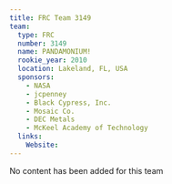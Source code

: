 ```yaml
---
title: FRC Team 3149
team:
  type: FRC
  number: 3149
  name: PANDAMONIUM!
  rookie_year: 2010
  location: Lakeland, FL, USA
  sponsors:
    - NASA
    - jcpenney
    - Black Cypress, Inc.
    - Mosaic Co.
    - DEC Metals
    - McKeel Academy of Technology
  links:
    Website: 
---
```

No content has been added for this team